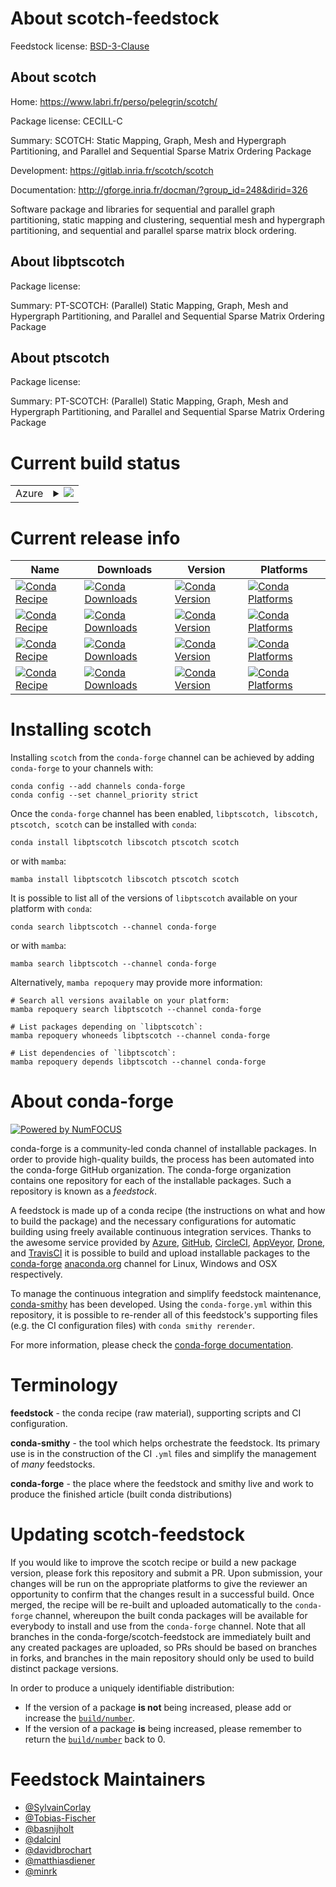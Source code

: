 About scotch-feedstock
======================

Feedstock license: [BSD-3-Clause](https://github.com/conda-forge/scotch-feedstock/blob/main/LICENSE.txt)


About scotch
------------

Home: https://www.labri.fr/perso/pelegrin/scotch/

Package license: CECILL-C

Summary: SCOTCH: Static Mapping, Graph, Mesh and Hypergraph Partitioning, and Parallel and Sequential Sparse Matrix Ordering Package

Development: https://gitlab.inria.fr/scotch/scotch

Documentation: http://gforge.inria.fr/docman/?group_id=248&dirid=326

Software package and libraries for sequential and parallel
graph partitioning, static mapping and clustering, sequential
mesh and hypergraph partitioning, and sequential and parallel
sparse matrix block ordering.


About libptscotch
-----------------



Package license: 

Summary: PT-SCOTCH: (Parallel) Static Mapping, Graph, Mesh and Hypergraph Partitioning, and Parallel and Sequential Sparse Matrix Ordering Package

About ptscotch
--------------



Package license: 

Summary: PT-SCOTCH: (Parallel) Static Mapping, Graph, Mesh and Hypergraph Partitioning, and Parallel and Sequential Sparse Matrix Ordering Package

Current build status
====================


<table>
    
  <tr>
    <td>Azure</td>
    <td>
      <details>
        <summary>
          <a href="https://dev.azure.com/conda-forge/feedstock-builds/_build/latest?definitionId=1889&branchName=main">
            <img src="https://dev.azure.com/conda-forge/feedstock-builds/_apis/build/status/scotch-feedstock?branchName=main">
          </a>
        </summary>
        <table>
          <thead><tr><th>Variant</th><th>Status</th></tr></thead>
          <tbody><tr>
              <td>linux_64_intsize32mpimpich</td>
              <td>
                <a href="https://dev.azure.com/conda-forge/feedstock-builds/_build/latest?definitionId=1889&branchName=main">
                  <img src="https://dev.azure.com/conda-forge/feedstock-builds/_apis/build/status/scotch-feedstock?branchName=main&jobName=linux&configuration=linux%20linux_64_intsize32mpimpich" alt="variant">
                </a>
              </td>
            </tr><tr>
              <td>linux_64_intsize32mpiopenmpi</td>
              <td>
                <a href="https://dev.azure.com/conda-forge/feedstock-builds/_build/latest?definitionId=1889&branchName=main">
                  <img src="https://dev.azure.com/conda-forge/feedstock-builds/_apis/build/status/scotch-feedstock?branchName=main&jobName=linux&configuration=linux%20linux_64_intsize32mpiopenmpi" alt="variant">
                </a>
              </td>
            </tr><tr>
              <td>linux_64_intsize64mpimpich</td>
              <td>
                <a href="https://dev.azure.com/conda-forge/feedstock-builds/_build/latest?definitionId=1889&branchName=main">
                  <img src="https://dev.azure.com/conda-forge/feedstock-builds/_apis/build/status/scotch-feedstock?branchName=main&jobName=linux&configuration=linux%20linux_64_intsize64mpimpich" alt="variant">
                </a>
              </td>
            </tr><tr>
              <td>linux_64_intsize64mpiopenmpi</td>
              <td>
                <a href="https://dev.azure.com/conda-forge/feedstock-builds/_build/latest?definitionId=1889&branchName=main">
                  <img src="https://dev.azure.com/conda-forge/feedstock-builds/_apis/build/status/scotch-feedstock?branchName=main&jobName=linux&configuration=linux%20linux_64_intsize64mpiopenmpi" alt="variant">
                </a>
              </td>
            </tr><tr>
              <td>linux_aarch64_intsize32mpimpich</td>
              <td>
                <a href="https://dev.azure.com/conda-forge/feedstock-builds/_build/latest?definitionId=1889&branchName=main">
                  <img src="https://dev.azure.com/conda-forge/feedstock-builds/_apis/build/status/scotch-feedstock?branchName=main&jobName=linux&configuration=linux%20linux_aarch64_intsize32mpimpich" alt="variant">
                </a>
              </td>
            </tr><tr>
              <td>linux_aarch64_intsize32mpiopenmpi</td>
              <td>
                <a href="https://dev.azure.com/conda-forge/feedstock-builds/_build/latest?definitionId=1889&branchName=main">
                  <img src="https://dev.azure.com/conda-forge/feedstock-builds/_apis/build/status/scotch-feedstock?branchName=main&jobName=linux&configuration=linux%20linux_aarch64_intsize32mpiopenmpi" alt="variant">
                </a>
              </td>
            </tr><tr>
              <td>linux_aarch64_intsize64mpimpich</td>
              <td>
                <a href="https://dev.azure.com/conda-forge/feedstock-builds/_build/latest?definitionId=1889&branchName=main">
                  <img src="https://dev.azure.com/conda-forge/feedstock-builds/_apis/build/status/scotch-feedstock?branchName=main&jobName=linux&configuration=linux%20linux_aarch64_intsize64mpimpich" alt="variant">
                </a>
              </td>
            </tr><tr>
              <td>linux_aarch64_intsize64mpiopenmpi</td>
              <td>
                <a href="https://dev.azure.com/conda-forge/feedstock-builds/_build/latest?definitionId=1889&branchName=main">
                  <img src="https://dev.azure.com/conda-forge/feedstock-builds/_apis/build/status/scotch-feedstock?branchName=main&jobName=linux&configuration=linux%20linux_aarch64_intsize64mpiopenmpi" alt="variant">
                </a>
              </td>
            </tr><tr>
              <td>linux_ppc64le_intsize32mpimpich</td>
              <td>
                <a href="https://dev.azure.com/conda-forge/feedstock-builds/_build/latest?definitionId=1889&branchName=main">
                  <img src="https://dev.azure.com/conda-forge/feedstock-builds/_apis/build/status/scotch-feedstock?branchName=main&jobName=linux&configuration=linux%20linux_ppc64le_intsize32mpimpich" alt="variant">
                </a>
              </td>
            </tr><tr>
              <td>linux_ppc64le_intsize32mpiopenmpi</td>
              <td>
                <a href="https://dev.azure.com/conda-forge/feedstock-builds/_build/latest?definitionId=1889&branchName=main">
                  <img src="https://dev.azure.com/conda-forge/feedstock-builds/_apis/build/status/scotch-feedstock?branchName=main&jobName=linux&configuration=linux%20linux_ppc64le_intsize32mpiopenmpi" alt="variant">
                </a>
              </td>
            </tr><tr>
              <td>linux_ppc64le_intsize64mpimpich</td>
              <td>
                <a href="https://dev.azure.com/conda-forge/feedstock-builds/_build/latest?definitionId=1889&branchName=main">
                  <img src="https://dev.azure.com/conda-forge/feedstock-builds/_apis/build/status/scotch-feedstock?branchName=main&jobName=linux&configuration=linux%20linux_ppc64le_intsize64mpimpich" alt="variant">
                </a>
              </td>
            </tr><tr>
              <td>linux_ppc64le_intsize64mpiopenmpi</td>
              <td>
                <a href="https://dev.azure.com/conda-forge/feedstock-builds/_build/latest?definitionId=1889&branchName=main">
                  <img src="https://dev.azure.com/conda-forge/feedstock-builds/_apis/build/status/scotch-feedstock?branchName=main&jobName=linux&configuration=linux%20linux_ppc64le_intsize64mpiopenmpi" alt="variant">
                </a>
              </td>
            </tr><tr>
              <td>osx_64_intsize32mpimpich</td>
              <td>
                <a href="https://dev.azure.com/conda-forge/feedstock-builds/_build/latest?definitionId=1889&branchName=main">
                  <img src="https://dev.azure.com/conda-forge/feedstock-builds/_apis/build/status/scotch-feedstock?branchName=main&jobName=osx&configuration=osx%20osx_64_intsize32mpimpich" alt="variant">
                </a>
              </td>
            </tr><tr>
              <td>osx_64_intsize32mpiopenmpi</td>
              <td>
                <a href="https://dev.azure.com/conda-forge/feedstock-builds/_build/latest?definitionId=1889&branchName=main">
                  <img src="https://dev.azure.com/conda-forge/feedstock-builds/_apis/build/status/scotch-feedstock?branchName=main&jobName=osx&configuration=osx%20osx_64_intsize32mpiopenmpi" alt="variant">
                </a>
              </td>
            </tr><tr>
              <td>osx_64_intsize64mpimpich</td>
              <td>
                <a href="https://dev.azure.com/conda-forge/feedstock-builds/_build/latest?definitionId=1889&branchName=main">
                  <img src="https://dev.azure.com/conda-forge/feedstock-builds/_apis/build/status/scotch-feedstock?branchName=main&jobName=osx&configuration=osx%20osx_64_intsize64mpimpich" alt="variant">
                </a>
              </td>
            </tr><tr>
              <td>osx_64_intsize64mpiopenmpi</td>
              <td>
                <a href="https://dev.azure.com/conda-forge/feedstock-builds/_build/latest?definitionId=1889&branchName=main">
                  <img src="https://dev.azure.com/conda-forge/feedstock-builds/_apis/build/status/scotch-feedstock?branchName=main&jobName=osx&configuration=osx%20osx_64_intsize64mpiopenmpi" alt="variant">
                </a>
              </td>
            </tr><tr>
              <td>osx_arm64_intsize32mpimpich</td>
              <td>
                <a href="https://dev.azure.com/conda-forge/feedstock-builds/_build/latest?definitionId=1889&branchName=main">
                  <img src="https://dev.azure.com/conda-forge/feedstock-builds/_apis/build/status/scotch-feedstock?branchName=main&jobName=osx&configuration=osx%20osx_arm64_intsize32mpimpich" alt="variant">
                </a>
              </td>
            </tr><tr>
              <td>osx_arm64_intsize32mpiopenmpi</td>
              <td>
                <a href="https://dev.azure.com/conda-forge/feedstock-builds/_build/latest?definitionId=1889&branchName=main">
                  <img src="https://dev.azure.com/conda-forge/feedstock-builds/_apis/build/status/scotch-feedstock?branchName=main&jobName=osx&configuration=osx%20osx_arm64_intsize32mpiopenmpi" alt="variant">
                </a>
              </td>
            </tr><tr>
              <td>osx_arm64_intsize64mpimpich</td>
              <td>
                <a href="https://dev.azure.com/conda-forge/feedstock-builds/_build/latest?definitionId=1889&branchName=main">
                  <img src="https://dev.azure.com/conda-forge/feedstock-builds/_apis/build/status/scotch-feedstock?branchName=main&jobName=osx&configuration=osx%20osx_arm64_intsize64mpimpich" alt="variant">
                </a>
              </td>
            </tr><tr>
              <td>osx_arm64_intsize64mpiopenmpi</td>
              <td>
                <a href="https://dev.azure.com/conda-forge/feedstock-builds/_build/latest?definitionId=1889&branchName=main">
                  <img src="https://dev.azure.com/conda-forge/feedstock-builds/_apis/build/status/scotch-feedstock?branchName=main&jobName=osx&configuration=osx%20osx_arm64_intsize64mpiopenmpi" alt="variant">
                </a>
              </td>
            </tr><tr>
              <td>win_64_intsize32mpiimpi-devel</td>
              <td>
                <a href="https://dev.azure.com/conda-forge/feedstock-builds/_build/latest?definitionId=1889&branchName=main">
                  <img src="https://dev.azure.com/conda-forge/feedstock-builds/_apis/build/status/scotch-feedstock?branchName=main&jobName=win&configuration=win%20win_64_intsize32mpiimpi-devel" alt="variant">
                </a>
              </td>
            </tr><tr>
              <td>win_64_intsize32mpimsmpi</td>
              <td>
                <a href="https://dev.azure.com/conda-forge/feedstock-builds/_build/latest?definitionId=1889&branchName=main">
                  <img src="https://dev.azure.com/conda-forge/feedstock-builds/_apis/build/status/scotch-feedstock?branchName=main&jobName=win&configuration=win%20win_64_intsize32mpimsmpi" alt="variant">
                </a>
              </td>
            </tr><tr>
              <td>win_64_intsize64mpiimpi-devel</td>
              <td>
                <a href="https://dev.azure.com/conda-forge/feedstock-builds/_build/latest?definitionId=1889&branchName=main">
                  <img src="https://dev.azure.com/conda-forge/feedstock-builds/_apis/build/status/scotch-feedstock?branchName=main&jobName=win&configuration=win%20win_64_intsize64mpiimpi-devel" alt="variant">
                </a>
              </td>
            </tr><tr>
              <td>win_64_intsize64mpimsmpi</td>
              <td>
                <a href="https://dev.azure.com/conda-forge/feedstock-builds/_build/latest?definitionId=1889&branchName=main">
                  <img src="https://dev.azure.com/conda-forge/feedstock-builds/_apis/build/status/scotch-feedstock?branchName=main&jobName=win&configuration=win%20win_64_intsize64mpimsmpi" alt="variant">
                </a>
              </td>
            </tr>
          </tbody>
        </table>
      </details>
    </td>
  </tr>
</table>

Current release info
====================

| Name | Downloads | Version | Platforms |
| --- | --- | --- | --- |
| [![Conda Recipe](https://img.shields.io/badge/recipe-libptscotch-green.svg)](https://anaconda.org/conda-forge/libptscotch) | [![Conda Downloads](https://img.shields.io/conda/dn/conda-forge/libptscotch.svg)](https://anaconda.org/conda-forge/libptscotch) | [![Conda Version](https://img.shields.io/conda/vn/conda-forge/libptscotch.svg)](https://anaconda.org/conda-forge/libptscotch) | [![Conda Platforms](https://img.shields.io/conda/pn/conda-forge/libptscotch.svg)](https://anaconda.org/conda-forge/libptscotch) |
| [![Conda Recipe](https://img.shields.io/badge/recipe-libscotch-green.svg)](https://anaconda.org/conda-forge/libscotch) | [![Conda Downloads](https://img.shields.io/conda/dn/conda-forge/libscotch.svg)](https://anaconda.org/conda-forge/libscotch) | [![Conda Version](https://img.shields.io/conda/vn/conda-forge/libscotch.svg)](https://anaconda.org/conda-forge/libscotch) | [![Conda Platforms](https://img.shields.io/conda/pn/conda-forge/libscotch.svg)](https://anaconda.org/conda-forge/libscotch) |
| [![Conda Recipe](https://img.shields.io/badge/recipe-ptscotch-green.svg)](https://anaconda.org/conda-forge/ptscotch) | [![Conda Downloads](https://img.shields.io/conda/dn/conda-forge/ptscotch.svg)](https://anaconda.org/conda-forge/ptscotch) | [![Conda Version](https://img.shields.io/conda/vn/conda-forge/ptscotch.svg)](https://anaconda.org/conda-forge/ptscotch) | [![Conda Platforms](https://img.shields.io/conda/pn/conda-forge/ptscotch.svg)](https://anaconda.org/conda-forge/ptscotch) |
| [![Conda Recipe](https://img.shields.io/badge/recipe-scotch-green.svg)](https://anaconda.org/conda-forge/scotch) | [![Conda Downloads](https://img.shields.io/conda/dn/conda-forge/scotch.svg)](https://anaconda.org/conda-forge/scotch) | [![Conda Version](https://img.shields.io/conda/vn/conda-forge/scotch.svg)](https://anaconda.org/conda-forge/scotch) | [![Conda Platforms](https://img.shields.io/conda/pn/conda-forge/scotch.svg)](https://anaconda.org/conda-forge/scotch) |

Installing scotch
=================

Installing `scotch` from the `conda-forge` channel can be achieved by adding `conda-forge` to your channels with:

```
conda config --add channels conda-forge
conda config --set channel_priority strict
```

Once the `conda-forge` channel has been enabled, `libptscotch, libscotch, ptscotch, scotch` can be installed with `conda`:

```
conda install libptscotch libscotch ptscotch scotch
```

or with `mamba`:

```
mamba install libptscotch libscotch ptscotch scotch
```

It is possible to list all of the versions of `libptscotch` available on your platform with `conda`:

```
conda search libptscotch --channel conda-forge
```

or with `mamba`:

```
mamba search libptscotch --channel conda-forge
```

Alternatively, `mamba repoquery` may provide more information:

```
# Search all versions available on your platform:
mamba repoquery search libptscotch --channel conda-forge

# List packages depending on `libptscotch`:
mamba repoquery whoneeds libptscotch --channel conda-forge

# List dependencies of `libptscotch`:
mamba repoquery depends libptscotch --channel conda-forge
```


About conda-forge
=================

[![Powered by
NumFOCUS](https://img.shields.io/badge/powered%20by-NumFOCUS-orange.svg?style=flat&colorA=E1523D&colorB=007D8A)](https://numfocus.org)

conda-forge is a community-led conda channel of installable packages.
In order to provide high-quality builds, the process has been automated into the
conda-forge GitHub organization. The conda-forge organization contains one repository
for each of the installable packages. Such a repository is known as a *feedstock*.

A feedstock is made up of a conda recipe (the instructions on what and how to build
the package) and the necessary configurations for automatic building using freely
available continuous integration services. Thanks to the awesome service provided by
[Azure](https://azure.microsoft.com/en-us/services/devops/), [GitHub](https://github.com/),
[CircleCI](https://circleci.com/), [AppVeyor](https://www.appveyor.com/),
[Drone](https://cloud.drone.io/welcome), and [TravisCI](https://travis-ci.com/)
it is possible to build and upload installable packages to the
[conda-forge](https://anaconda.org/conda-forge) [anaconda.org](https://anaconda.org/)
channel for Linux, Windows and OSX respectively.

To manage the continuous integration and simplify feedstock maintenance,
[conda-smithy](https://github.com/conda-forge/conda-smithy) has been developed.
Using the ``conda-forge.yml`` within this repository, it is possible to re-render all of
this feedstock's supporting files (e.g. the CI configuration files) with ``conda smithy rerender``.

For more information, please check the [conda-forge documentation](https://conda-forge.org/docs/).

Terminology
===========

**feedstock** - the conda recipe (raw material), supporting scripts and CI configuration.

**conda-smithy** - the tool which helps orchestrate the feedstock.
                   Its primary use is in the construction of the CI ``.yml`` files
                   and simplify the management of *many* feedstocks.

**conda-forge** - the place where the feedstock and smithy live and work to
                  produce the finished article (built conda distributions)


Updating scotch-feedstock
=========================

If you would like to improve the scotch recipe or build a new
package version, please fork this repository and submit a PR. Upon submission,
your changes will be run on the appropriate platforms to give the reviewer an
opportunity to confirm that the changes result in a successful build. Once
merged, the recipe will be re-built and uploaded automatically to the
`conda-forge` channel, whereupon the built conda packages will be available for
everybody to install and use from the `conda-forge` channel.
Note that all branches in the conda-forge/scotch-feedstock are
immediately built and any created packages are uploaded, so PRs should be based
on branches in forks, and branches in the main repository should only be used to
build distinct package versions.

In order to produce a uniquely identifiable distribution:
 * If the version of a package **is not** being increased, please add or increase
   the [``build/number``](https://docs.conda.io/projects/conda-build/en/latest/resources/define-metadata.html#build-number-and-string).
 * If the version of a package **is** being increased, please remember to return
   the [``build/number``](https://docs.conda.io/projects/conda-build/en/latest/resources/define-metadata.html#build-number-and-string)
   back to 0.

Feedstock Maintainers
=====================

* [@SylvainCorlay](https://github.com/SylvainCorlay/)
* [@Tobias-Fischer](https://github.com/Tobias-Fischer/)
* [@basnijholt](https://github.com/basnijholt/)
* [@dalcinl](https://github.com/dalcinl/)
* [@davidbrochart](https://github.com/davidbrochart/)
* [@matthiasdiener](https://github.com/matthiasdiener/)
* [@minrk](https://github.com/minrk/)

